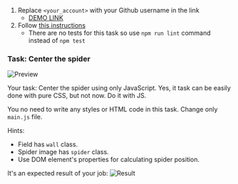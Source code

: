 1. Replace `<your_account>` with your Github username in the link
    - [DEMO LINK](https://DamianAdamczewski.github.io/js_center_spider_DOM/)
2. Follow [this instructions](https://mate-academy.github.io/layout_task-guideline/)
    - There are no tests for this task so use `npm run lint` command instead of `npm test` 

### Task: Center the spider

![Preview](./src/images/preview.png)

Your task: Center the spider using only JavaScript. Yes, it task can be easily done with pure CSS, but not now. Do it with JS.

You no need to write any styles or HTML code in this task. Change only `main.js` file.

Hints: 
- Field has `wall` class.
- Spider image has `spider` class.
- Use DOM element's properties for calculating spider position.

It's an expected result of your job:
![Result](./src/images/result.png)
